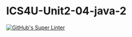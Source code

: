 # ICS4U-Unit2-04-java-2

[![GitHub's Super Linter](https://github.com/darienrh/ICS4U-Unit2-04-java-2/workflows/GitHub's%20Super%20Linter/badge.svg)](https://github.com/darienrh/ICS4U-Unit2-04-java-2/actions)        
